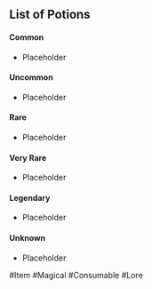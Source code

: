 ## List of Potions
#### Common
- Placeholder
#### Uncommon
- Placeholder
#### Rare
- Placeholder
#### Very Rare
- Placeholder
#### Legendary
- Placeholder
#### Unknown
- Placeholder

#Item #Magical #Consumable #Lore


